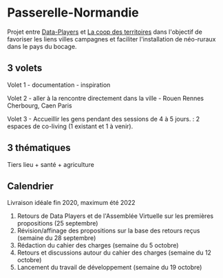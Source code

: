 # Passerelle-Normandie

Projet entre [Data-Players](https://data-players.com/) et [La coop des territoires](https://www.lacoop.co/) dans l'objectif de favoriser les liens villes campagnes et faciliter l'installation de néo-ruraux dans le pays du bocage.

## 3 volets
Volet 1 - documentation - inspiration

Volet 2 - aller à la rencontre directement dans la ville - Rouen Rennes Cherbourg, Caen Paris

Volet 3 - Accueillir les gens pendant des sessions de 4 à 5 jours. : 2 espaces de co-living (1 existant et 1 à venir).

## 3 thématiques
Tiers lieu + santé + agriculture

## Calendrier
Livraison idéale fin 2020, maximum été 2022

1. Retours de Data Players et de l'Assemblée Virtuelle sur les premières propositions (25 septembre)
2. Révision/affinage des propositions sur la base des retours reçus (semaine du 28 septembre)
3. Rédaction du cahier des charges (semaine du 5 octobre)
4. Retours et discussions autour du cahier des charges (semaine du 12 octobre)
5. Lancement du travail de développement (semaine du 19 octobre)
